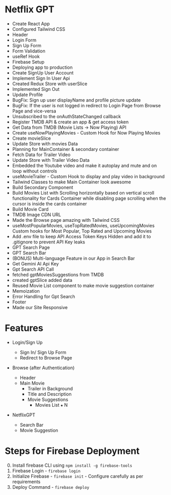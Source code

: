 # Netflix GPT

- Create React App
- Configured Tailwind CSS
- Header
- Login Form
- Sign Up Form
- Form Validation
- useRef Hook
- Firebase Setup
- Deploying app to production
- Create SignUp User Account
- Implement Sign In User Api
- Created Redux Store with userSlice
- Implemented Sign Out
- Update Profile
- BugFix: Sign up user displayName and profile picture update
- BugFix: If the user is not logged in redirect to Login Page from Browse Page and vice-versa
- Unsubscribed to the onAuthStateChanged callback
- Register TMDB API & create an app & get access token
- Get Data from TMDB (Movie Lists -> Now Playing) API
- Create useNowPlayingMovies - Custom Hook for Now Playing Movies
- Create movieSlice
- Update Store with movies Data
- Planning for MainContainer & secondary container
- Fetch Data for Trailer Video
- Update Store with Trailer Video Data
- Embedded the Youtube video and make it autoplay and mute and on loop without controls
- useMovieTrailer - Custom Hook to display and play video in background
- Tailwind Classes to make Main Container look awesome
- Build Secondary Component
- Build Movies List with Scrolling horizontally based on vertical scroll functionality for Cards Container while disabling page scrolling when the cursor is inside the cards container
- Build Movie Card
- TMDB Image CDN URL
- Made the Browse page amazing with Tailwind CSS
- useMostPopularMovies, useTopRatedMovies, useUpcomingMovies Custom hooks for Most Popular, Top Rated and Upcoming Movies
- Add .env file to keep API Access Token Keys Hidden and add it to .gitignore to prevent API Key leaks
- GPT Search Page
- GPT Search Bar
- (BONUS) Multi-language Feature in our App in Search Bar
- Get Gemini AI Api Key
- Gpt Search API Call
- fetched gptMoviesSuggestions from TMDB
- created gptSlice added data
- Reused Movie List component to make movie suggestion container
- Memoization
- Error Handling for Gpt Search
- Footer
- Made our Site Responsive

# Features

- Login/Sign Up

  - Sign In/ Sign Up Form
  - Redirect to Browse Page

- Browse (after Authentication)

  - Header
  - Main Movie
    - Trailer in Background
    - Title and Description
    - Movie Suggestions
      - Movies List ⁕ N

- NetflixGPT
  - Search Bar
  - Movie Suggestion

# Steps for Firebase Deployment

0. Install firebase CLI using `npm install -g firebase-tools`
1. Firebase Login - `firebase login`
2. Initialize Firebase - `firebase init` - Configure carefully as per requirements
3. Deploy Command - `firebase deploy` 
